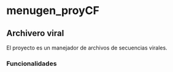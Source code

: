 # menugen_proyCF
## Archivero viral ##
El proyecto es un manejador de archivos de secuencias virales. 
### Funcionalidades ###
